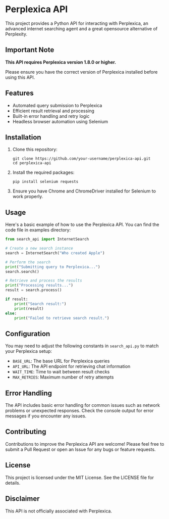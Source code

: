 # Perplexica API
This project provides a Python API for interacting with Perplexica, an advanced internet searching agent and a great opensource alternative of Perplexity.

## Important Note
**This API requires Perplexica version 1.8.0 or higher.**

Please ensure you have the correct version of Perplexica installed before using this API.

## Features
- Automated query submission to Perplexica
- Efficient result retrieval and processing
- Built-in error handling and retry logic
- Headless browser automation using Selenium

## Installation
1. Clone this repository:
   ```
   git clone https://github.com/your-username/perplexica-api.git
   cd perplexica-api
   ```

2. Install the required packages:
   ```
   pip install selenium requests
   ```

3. Ensure you have Chrome and ChromeDriver installed for Selenium to work properly.

## Usage
Here's a basic example of how to use the Perplexica API. You can find the code file in examples directory:

```python
from search_api import InternetSearch

# Create a new search instance
search = InternetSearch("Who created Apple")

# Perform the search
print("Submitting query to Perplexica...")
search.search()

# Retrieve and process the results
print("Processing results...")
result = search.process()

if result:
    print("Search result:")
    print(result)
else:
    print("Failed to retrieve search result.")
```

## Configuration
You may need to adjust the following constants in `search_api.py` to match your Perplexica setup:

- `BASE_URL`: The base URL for Perplexica queries
- `API_URL`: The API endpoint for retrieving chat information
- `WAIT_TIME`: Time to wait between result checks
- `MAX_RETRIES`: Maximum number of retry attempts

## Error Handling
The API includes basic error handling for common issues such as network problems or unexpected responses. Check the console output for error messages if you encounter any issues.

## Contributing
Contributions to improve the Perplexica API are welcome! Please feel free to submit a Pull Request or open an Issue for any bugs or feature requests.

## License
This project is licensed under the MIT License. See the LICENSE file for details.

## Disclaimer
This API is not officially associated with Perplexica.
